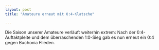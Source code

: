 ```yaml
---
layout: post
title: "Amateure erneut mit 0:4-Klatsche"

---
```


Die Saison unserer Amateure verläuft weiterhin extrem: Nach der 0:4-Auftaktpleite und dem überraschenden 1:0-Sieg gab es nun erneut ein 0:4 gegen Buchonia Flieden.



